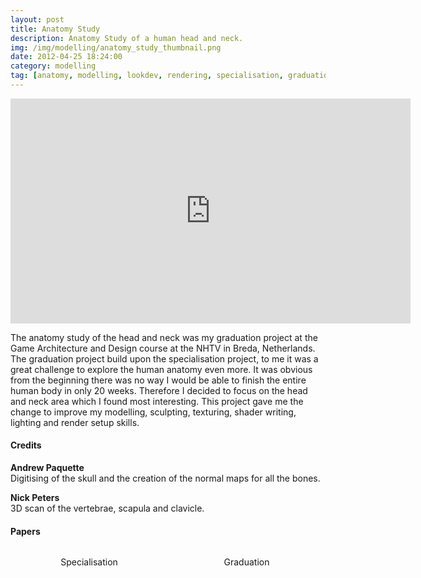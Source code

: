 ```yaml
---
layout: post
title: Anatomy Study
description: Anatomy Study of a human head and neck.
img: /img/modelling/anatomy_study_thumbnail.png
date: 2012-04-25 18:24:00
category: modelling
tag: [anatomy, modelling, lookdev, rendering, specialisation, graduation, maya]
---
```

<p align="center"><iframe src="https://player.vimeo.com/video/41044827?color=ff9933&title=0&byline=0&portrait=0" width="640" height="360" frameborder="0" webkitallowfullscreen mozallowfullscreen allowfullscreen></iframe></p> 

<p class="justify">The anatomy study of the head and neck was my graduation project at the Game Architecture and Design course at the NHTV in Breda, Netherlands. The graduation project build upon the specialisation project, to me it was a great challenge to explore the human anatomy even more. It was obvious from the beginning there was no way I would be able to finish the entire human body in only 20 weeks. Therefore I decided to focus on the head and neck area which I found most interesting. This project gave me the change to improve my modelling, sculpting, texturing, shader writing, lighting and render setup skills.</p>
<h4>Credits</h4> 
<strong>Andrew Paquette</strong><br/> 
Digitising of the skull and the creation of the normal maps for all the bones.<br/>

<strong>Nick Peters</strong><br/> 
3D scan of the vertebrae, scapula and clavicle.
<br> 
<h4>Papers</h4> 

<div style="width: 100%;"> 
<div style="width: 50%; float: left;"> 
<span class="center contacticon">
<a href="../../pdf/rjoosten-071966-specialistationthesis.pdf"><i class="fa fa-file-pdf-o"></i></a>
</span>
<p class="caption" align="center">Specialisation</p>
</div>
 <div style="width: 50%; float: left;"> 
<span class="center contacticon">
<a href="../../pdf/rjoosten-071966-graduationreport.pdf"><i class="fa fa-file-pdf-o"></i></a>
</span>
<p class="caption" align="center">Graduation</p>
</div> 
</div>
<br><br><br><br><br> 